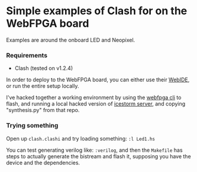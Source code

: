 # Simple examples of Clash for on the WebFPGA board

Examples are around the onboard LED and Neopixel.


### Requirements

- Clash (tested on v1.2.4)

In order to deploy to the WebFPGA board, you can either use their
[WebIDE](https://webfpga.io/), or run the entire setup locally.

I've hacked together a working environment by using the [webfpga
cli](https://github.com/webfpga/cli.git) to flash, and running a
local hacked version of [icestorm
server](https://github.com/silky/icestorm-server), and copying "synthesis.py"
from that repo.

### Trying something

Open up `clash.clashi` and try loading something: `:l Led1.hs`

You can test generating verilog like: `:verilog`, and then the `Makefile` has
steps to actually generate the bistream and flash it, supposing you have the
device and the dependencies.


